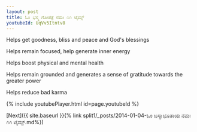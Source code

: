 ```yaml
---
layout: post
title: ಓಂ ಭಸ್ಮ ಗೋಪತ್ರೆ ನಮಃ ೧೧ ಟೈಮ್ಸ್
youtubeId: UqVv5Itntv8
---
```

 
 
Helps get goodness, bliss and peace and God's blessings
 
Helps remain focused, help generate inner energy 
 
Helps boost physical and mental health 
 
Helps remain grounded and generates a sense of gratitude towards the greater power 
 
Helps reduce bad karma
 
 
 
 


{% include youtubePlayer.html id=page.youtubeId %}
 
[Next]({{ site.baseurl }}{% link  split1/_posts/2014-01-04-ಓಂ ಬಸ್ಮಾಭೂತಾಯ ನಮಃ ೧೧ ಟೈಮ್ಸ್.md%})
 
